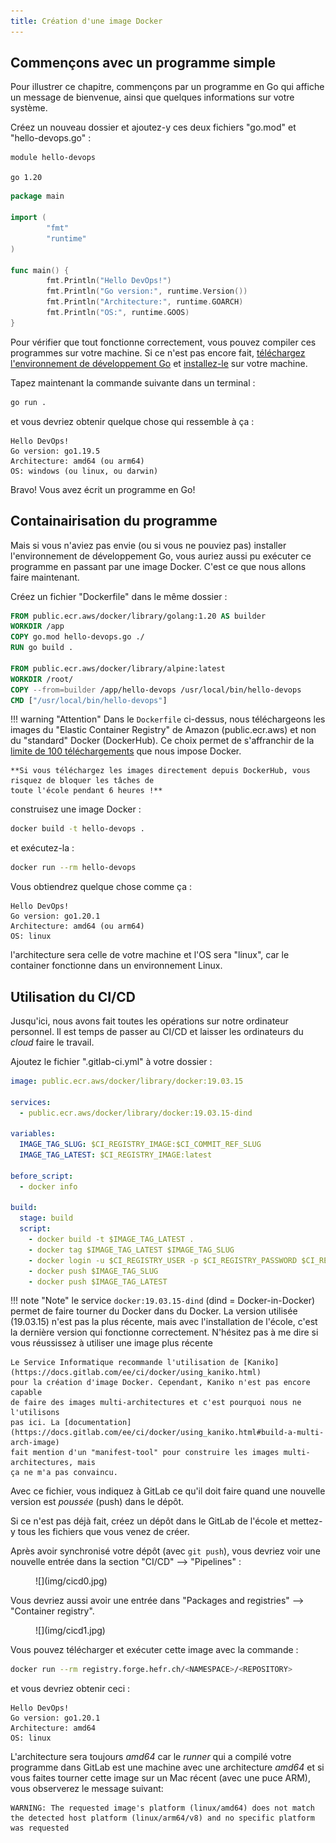 ```yaml
---
title: Création d'une image Docker
---
```


## Commençons avec un programme simple

Pour illustrer ce chapitre, commençons par un programme en Go qui affiche
un message de bienvenue, ainsi que quelques informations sur votre système.

Créez un nouveau dossier et ajoutez-y ces deux fichiers "go.mod" et "hello-devops.go" :

``` text title="go.mod"
module hello-devops

go 1.20
```

``` Go title="hello-devops.go"
package main

import (
        "fmt"
        "runtime"
)

func main() {
        fmt.Println("Hello DevOps!")
        fmt.Println("Go version:", runtime.Version())
        fmt.Println("Architecture:", runtime.GOARCH)
        fmt.Println("OS:", runtime.GOOS)
}
```

Pour vérifier que tout fonctionne correctement, vous pouvez compiler ces programmes
sur votre machine. Si ce n'est pas encore fait, [téléchargez l'environnement de développement
Go](https://go.dev/dl/) et [installez-le](https://go.dev/doc/install) sur votre machine.

Tapez maintenant la commande suivante dans un terminal :

``` bash
go run .
```

et vous devriez obtenir quelque chose qui ressemble à ça :

``` text
Hello DevOps!
Go version: go1.19.5
Architecture: amd64 (ou arm64)
OS: windows (ou linux, ou darwin)
```

Bravo! Vous avez écrit un programme en Go!

## Containairisation du programme

Mais si vous n'aviez pas envie (ou si vous ne pouviez pas) installer l'environnement
de développement Go, vous auriez aussi pu exécuter ce programme en passant par une
image Docker. C'est ce que nous allons faire maintenant.

Créez un fichier "Dockerfile" dans le même dossier :

``` Dockerfile title="Dockerfile"
FROM public.ecr.aws/docker/library/golang:1.20 AS builder
WORKDIR /app
COPY go.mod hello-devops.go ./
RUN go build .

FROM public.ecr.aws/docker/library/alpine:latest
WORKDIR /root/
COPY --from=builder /app/hello-devops /usr/local/bin/hello-devops
CMD ["/usr/local/bin/hello-devops"]
```

!!! warning "Attention"
    Dans le `Dockerfile` ci-dessus, nous téléchargeons les images du "Elastic Container Registry" de Amazon (public.ecr.aws)
    et non du "standard" Docker (DockerHub). Ce choix permet de s'affranchir de la [limite de
    100 téléchargements](https://docs.docker.com/docker-hub/download-rate-limit/#whats-the-download-rate-limit-on-docker-hub)
    que nous impose Docker.

    **Si vous téléchargez les images directement depuis DockerHub, vous risquez de bloquer les tâches de
    toute l'école pendant 6 heures !**


construisez une image Docker :

``` bash
docker build -t hello-devops .
```

et exécutez-la :

``` bash
docker run --rm hello-devops
```

Vous obtiendrez quelque chose comme ça :

``` text
Hello DevOps!
Go version: go1.20.1
Architecture: amd64 (ou arm64)
OS: linux
```

l'architecture sera celle de votre machine et l'OS sera "linux", car
le container fonctionne dans un environnement Linux.

## Utilisation du CI/CD

Jusqu'ici, nous avons fait toutes les opérations sur
notre ordinateur personnel. Il est temps de passer au CI/CD
et laisser les ordinateurs du _cloud_ faire le travail.

Ajoutez le fichier ".gitlab-ci.yml" à votre dossier :

``` yaml title=".gitlab-ci.yml"
image: public.ecr.aws/docker/library/docker:19.03.15

services:
  - public.ecr.aws/docker/library/docker:19.03.15-dind

variables:
  IMAGE_TAG_SLUG: $CI_REGISTRY_IMAGE:$CI_COMMIT_REF_SLUG
  IMAGE_TAG_LATEST: $CI_REGISTRY_IMAGE:latest

before_script:
  - docker info

build:
  stage: build
  script:
    - docker build -t $IMAGE_TAG_LATEST .
    - docker tag $IMAGE_TAG_LATEST $IMAGE_TAG_SLUG
    - docker login -u $CI_REGISTRY_USER -p $CI_REGISTRY_PASSWORD $CI_REGISTRY
    - docker push $IMAGE_TAG_SLUG
    - docker push $IMAGE_TAG_LATEST
```

!!! note "Note"
    le service `docker:19.03.15-dind` (dind = Docker-in-Docker) permet de faire
    tourner du Docker dans du Docker. La version utilisée (19.03.15) n'est pas
    la plus récente, mais avec l'installation de l'école, c'est la dernière
    version qui fonctionne correctement. N'hésitez pas à me dire si vous
    réussissez à utiliser une image plus récente

    Le Service Informatique recommande l'utilisation de [Kaniko](https://docs.gitlab.com/ee/ci/docker/using_kaniko.html)
    pour la création d'image Docker. Cependant, Kaniko n'est pas encore capable
    de faire des images multi-architectures et c'est pourquoi nous ne l'utilisons
    pas ici. La [documentation](https://docs.gitlab.com/ee/ci/docker/using_kaniko.html#build-a-multi-arch-image)
    fait mention d'un "manifest-tool" pour construire les images multi-architectures, mais
    ça ne m'a pas convaincu. 

Avec ce fichier, vous indiquez à GitLab ce qu'il doit faire quand une nouvelle
version est _poussée_ (push) dans le dépôt.

Si ce n'est pas déjà fait, créez un dépôt dans le GitLab de l'école et mettez-y
tous les fichiers que vous venez de créer.

Après avoir synchronisé votre dépôt (avec `git push`), vous devriez voir une nouvelle
entrée dans la section "CI/CD" --> "Pipelines" :


<figure markdown>
![](img/cicd0.jpg)
</figure>

Vous devriez aussi avoir une entrée dans "Packages and registries" --> "Container registry".

<figure markdown>
![](img/cicd1.jpg)
</figure>

Vous pouvez télécharger et exécuter cette image avec la commande :

``` bash
docker run --rm registry.forge.hefr.ch/<NAMESPACE>/<REPOSITORY>
```

et vous devriez obtenir ceci :

``` text
Hello DevOps!
Go version: go1.20.1
Architecture: amd64
OS: linux
```

L'architecture sera toujours _amd64_ car le _runner_ qui a compilé votre
programme dans GitLab est une machine avec une architecture _amd64_
et si vous faites tourner cette image sur un Mac récent (avec une puce ARM),
vous observerez le message suivant:

``` text
WARNING: The requested image's platform (linux/amd64) does not match
the detected host platform (linux/arm64/v8) and no specific platform
was requested
```